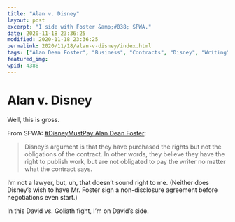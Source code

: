 ```yaml
---
title: "Alan v. Disney"
layout: post
excerpt: "I side with Foster &amp;#038; SFWA."
date: 2020-11-18 23:36:25
modified: 2020-11-18 23:36:25
permalink: 2020/11/18/alan-v-disney/index.html
tags: ["Alan Dean Foster", "Business", "Contracts", "Disney", "Writing"]
featured_img: 
wpid: 4388
---
```


# Alan v. Disney

Well, this is gross.

From SFWA: [\#DisneyMustPay Alan Dean Foster](https://www.sfwa.org/2020/11/18/disney-must-pay/):

> Disney’s argument is that they have purchased the rights but not the obligations of the contract. In other words, they believe they have the right to publish work, but are not obligated to pay the writer no matter what the contract says.

I’m not a lawyer, but, uh, that doesn’t sound right to me. (Neither does Disney’s wish to have Mr. Foster sign a non-disclosure agreement before negotiations even start.)

In this David vs. Goliath fight, I’m on David’s side.
